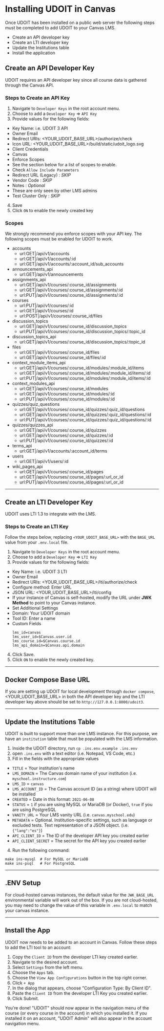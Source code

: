 # Installing UDOIT in Canvas
Once UDOIT has been installed on a public web server the following steps must be completed to add UDOIT to your Canvas LMS.
* Create an API developer key
* Create an LTI developer key
* Update the Institutions table
* Install the application

## Create an API Developer Key
UDOIT requires an API developer key since all course data is gathered through the Canvas API.

### Steps to Create an API Key
1. Navigate to `Developer Keys` in the root account menu.
2. Choose to add a `Developer Key` => `API Key`
3. Provide values for the following fields:
* Key Name: i.e. UDOIT 3 API
* Owner Email
* Redirect URIs: <YOUR_UDOIT_BASE_URL>/authorize/check
* Icon URL: <YOUR_UDOIT_BASE_URL>/build/static/udoit_logo.svg
* Client Credentials
* Canvas
* Enforce Scopes
* See the section below for a list of scopes to enable.
* Check `Allow Include Parameters`
* Redirect URL (Legacy) : *SKIP*
* Vendor Code : *SKIP*
* Notes : *Optional*
* These are only seen by other LMS admins
* Test Cluster Only : *SKIP*
4. Save
5. Click `ON` to enable the newly created key

### Scopes
We strongly recommend you enforce scopes with your API key. The following scopes must be enabled for UDOIT to work.

* accounts
  * url:GET|/api/v1/accounts
  * url:GET|/api/v1/accounts/:id
  * url:GET|/api/v1/accounts/:account_id/sub_accounts
* announcements_api
  * url:GET|/api/v1/announcements
* assignments_api
  * url:GET|/api/v1/courses/:course_id/assignments
  * url:GET|/api/v1/courses/:course_id/assignments/:id
  * url:PUT|/api/v1/courses/:course_id/assignments/:id
* courses
  * url:PUT|/api/v1/courses/:id
  * url:GET|/api/v1/courses/:id
  * url:POST|/api/v1/courses/:course_id/files
* discussion_topics
  * url:GET|/api/v1/courses/:course_id/discussion_topics
  * url:PUT|/api/v1/courses/:course_id/discussion_topics/:topic_id
* discussion_topics_api
  * url:GET|/api/v1/courses/:course_id/discussion_topics/:topic_id
* files
  * url:GET|/api/v1/courses/:course_id/files
  * url:GET|/api/v1/courses/:course_id/files/:id
* context_module_items_api
  * url:GET|/api/v1/courses/:course_id/modules/:module_id/items
  * url:GET|/api/v1/courses/:course_id/modules/:module_id/items/:id
  * url:PUT|/api/v1/courses/:course_id/modules/:module_id/items/:id
* context_modules_api
  * url:GET|/api/v1/courses/:course_id/modules
  * url:GET|/api/v1/courses/:course_id/modules/:id
  * url:PUT|/api/v1/courses/:course_id/modules/:id
* quizzes/quiz_questions
  * url:GET|/api/v1/courses/:course_id/quizzes/:quiz_id/questions
  * url:GET|/api/v1/courses/:course_id/quizzes/:quiz_id/questions/:id
  * url:PUT|/api/v1/courses/:course_id/quizzes/:quiz_id/questions/:id
* quizzes/quizzes_api
  * url:GET|/api/v1/courses/:course_id/quizzes
  * url:GET|/api/v1/courses/:course_id/quizzes/:id
  * url:PUT|/api/v1/courses/:course_id/quizzes/:id
* terms_api
  * url:GET|/api/v1/accounts/:account_id/terms
* users
  * url:GET|/api/v1/users/:id
* wiki_pages_api
  * url:GET|/api/v1/courses/:course_id/pages
  * url:GET|/api/v1/courses/:course_id/pages/:url_or_id
  * url:PUT|/api/v1/courses/:course_id/pages/:url_or_id

---
## Create an LTI Developer Key
UDOIT uses LTI 1.3 to integrate with the LMS.

### Steps to Create an LTI Key
Follow the steps below, replacing `<YOUR_UDOIT_BASE_URL>` with the `BASE_URL` value from your `.env.local` file.

1. Navigate to `Developer Keys` in the root account menu.
2. Choose to add a `Developer Key` => `LTI Key`
3. Provide values for the following fields:
* Key Name: i.e. UDOIT 3 LTI
* Owner Email
* Redirect URIs: <YOUR_UDOIT_BASE_URL>/lti/authorize/check
* Configure method: Enter URL
* JSON URL: <YOUR_UDOIT_BASE_URL>/lti/config
* If your instance of Canvas is self-hosted, modify the URL under **JWK Method** to point to your Canvas instance.
* Set Additional Settings
* Domain: Your UDOIT domain
* Tool ID: Enter a name
* Custom Fields
	```
	lms_id=canvas
	lms_user_id=$Canvas.user.id
	lms_course_id=$Canvas.course.id
	lms_api_domain=$Canvas.api.domain
	```
4. Click Save.
5. Click `ON` to enable the newly created key.

---
## Docker Compose Base URL
If you are setting up UDOIT for local development through `docker compose`, <YOUR_UDOIT_BASE_URL> in both the API developer key and the LTI developer key above should be set to `http://127.0.0.1:8000/udoit3`.

---
## Update the Institutions Table
UDOIT is built to support more than one LMS instance. For this purpose, we have an `institution` table that must be populated with the LMS information.

1. Inside the UDOIT directory, run `cp .ins.env.example .ins.env`
2. open `.ins.env` with a text editor (i.e. Notepad, VS Code, etc.)
3. Fill in the fields with the appropriate values
- `TITLE` = Your institution's name
- `LMS_DOMAIN` = The Canvas domain name of your institution (i.e. `myschool.instructure.com`)
- `LMS_ID` = `canvas`
- `LMS_ACCOUNT_ID` = The Canvas account ID (as a string) where UDOIT will be installed
- `CREATED` = Date in this format: `2021-06-08`
- `STATUS` = `1` if you are using MySQL or MariaDB (or Docker), `true` if you are using PostgreSQL
- `VANITY_URL` = Your LMS vanity URL (i.e. `canvas.myschool.edu`)
- `METADATA` = Optional. Institution-specific settings, such as language or excluded tests. Text representation of a JSON object. (i.e. `{"lang":"es"}`)
- `API_CLIENT_ID` = The ID of the developer API key you created earlier
- `API_CLIENT_SECRET` = The secret for the API key you created earlier

4. Run the following command:
```
make ins-mysql	# For MySQL or MariaDB
make ins-psql	# For PostgreSQL
```

---
## .ENV Setup
For cloud-hosted canvas instances, the default value for the `JWK_BASE_URL` environmental variable will work out of the box. If you are not cloud-hosted, you may need to change the value of this variable in `.env.local` to match your canvas instance.

---
## Install the App
UDOIT now needs to be added to an account in Canvas. Follow these steps to add the LTI tool to an account:
1. Copy the `Client ID` from the developer LTI key created earlier.
2. Navigate to the desired account.
3. Select `Settings` from the left menu.
4. Choose the `Apps` tab.
5. Choose the `View App Configurations` button in the top right corner.
6. Click `+ App`
7. In the dialog that appears, choose "Configuration Type: By Client ID".
8. Paste the `Client ID` from the developer LTI Key you created earlier.
9. Click Submit.

You're done!  "UDOIT" should now appear in the navigation menu of the course (or every course in the account) in which you installed it.  If you installed it on an account, "UDOIT Admin" will also appear in the account navigation menu.


